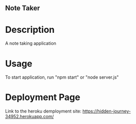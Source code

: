 ## Note Taker

# Description

A note taking application

# Usage

To start application, run "npm start" or "node server.js"

# Deployment Page

Link to the heroku demployment site:
https://hidden-journey-34952.herokuapp.com/
